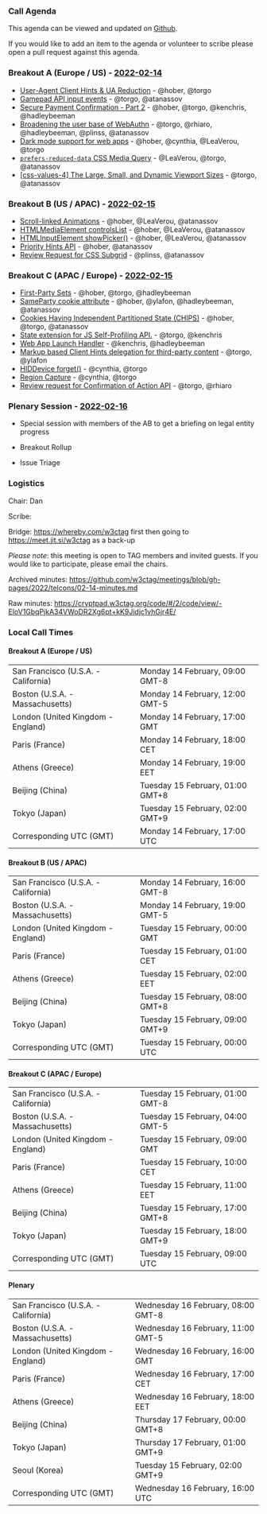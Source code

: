 ### Call Agenda

This agenda can be viewed and updated on [Github](https://github.com/w3ctag/meetings/blob/gh-pages/2022/telcons/02-14-agenda.md).

If you would like to add an item to the agenda or volunteer to scribe please open a pull request against this agenda.

### Breakout A (Europe / US) - [2022-02-14](https://www.timeanddate.com/worldclock/converter.html?iso=20220214T170000&p1=224&p2=43&p3=136&p4=195&p5=26&p6=33&p7=248&p8=235)

* [User-Agent Client Hints & UA Reduction](https://github.com/w3ctag/design-reviews/issues/640) - @hober, @torgo
* [Gamepad API input events](https://github.com/w3ctag/design-reviews/issues/662) - @torgo, @atanassov
* [Secure Payment Confirmation - Part 2](https://github.com/w3ctag/design-reviews/issues/675) - @hober, @torgo, @kenchris, @hadleybeeman
* [Broadening the user base of WebAuthn](https://github.com/w3ctag/design-reviews/issues/686) - @torgo, @rhiaro, @hadleybeeman, @plinss, @atanassov
* [Dark mode support for web apps](https://github.com/w3ctag/design-reviews/issues/696) - @hober, @cynthia, @LeaVerou, @torgo
* [`prefers-reduced-data` CSS Media Query](https://github.com/w3ctag/design-reviews/issues/705) - @LeaVerou, @torgo, @atanassov
* [[css-values-4] The Large, Small, and Dynamic Viewport Sizes](https://github.com/w3ctag/design-reviews/issues/706) - @torgo, @atanassov


### Breakout B (US / APAC) - [2022-02-15](https://www.timeanddate.com/worldclock/converter.html?iso=20220215T000000&p1=224&p2=43&p3=136&p4=195&p5=26&p6=33&p7=248&p8=235)

* [Scroll-linked Animations](https://github.com/w3ctag/design-reviews/issues/521) - @hober, @LeaVerou, @atanassov
* [HTMLMediaElement controlsList](https://github.com/w3ctag/design-reviews/issues/643) - @hober, @LeaVerou, @atanassov
* [HTMLInputElement showPicker()](https://github.com/w3ctag/design-reviews/issues/688) - @hober, @LeaVerou, @atanassov
* [Priority Hints API](https://github.com/w3ctag/design-reviews/issues/704) - @hober, @atanassov
* [Review Request for CSS Subgrid](https://github.com/w3ctag/design-reviews/issues/712) - @plinss, @atanassov


### Breakout C (APAC / Europe) - [2022-02-15](https://www.timeanddate.com/worldclock/converter.html?iso=20220215T090000&p1=224&p2=43&p3=136&p4=195&p5=26&p6=33&p7=248&p8=235)

* [First-Party Sets](https://github.com/w3ctag/design-reviews/issues/342) - @hober, @torgo, @hadleybeeman
* [SameParty cookie attribute](https://github.com/w3ctag/design-reviews/issues/595) - @hober, @ylafon, @hadleybeeman, @atanassov
* [Cookies Having Independent Partitioned State (CHIPS)](https://github.com/w3ctag/design-reviews/issues/654) - @hober, @torgo, @atanassov
* [State extension for JS Self-Profiling API.](https://github.com/w3ctag/design-reviews/issues/682) - @torgo, @kenchris
* [Web App Launch Handler](https://github.com/w3ctag/design-reviews/issues/683) - @kenchris, @hadleybeeman
* [Markup based Client Hints delegation for third-party content](https://github.com/w3ctag/design-reviews/issues/702) - @torgo, @ylafon
* [HIDDevice forget()](https://github.com/w3ctag/design-reviews/issues/703) - @cynthia, @torgo
* [Region Capture](https://github.com/w3ctag/design-reviews/issues/710) - @cynthia, @torgo
* [Review request for Confirmation of Action API](https://github.com/w3ctag/design-reviews/issues/713) - @torgo, @rhiaro


### Plenary Session - [2022-02-16](https://www.timeanddate.com/worldclock/converter.html?iso=20220216T160000&p1=224&p2=43&p3=136&p4=195&p5=26&p6=33&p7=248&p8=235)

* Special session with members of the AB to get a briefing on legal entity progress

* Breakout Rollup
* Issue Triage

### Logistics

Chair: Dan

Scribe:

Bridge: https://whereby.com/w3ctag first then going to https://meet.jit.si/w3ctag as a back-up

*Please note*: this meeting is open to TAG members and invited guests. If you would like to participate, please email the chairs.

Archived minutes: https://github.com/w3ctag/meetings/blob/gh-pages/2022/telcons/02-14-minutes.md

Raw minutes: https://cryptpad.w3ctag.org/code/#/2/code/view/-EloV1GbqPjkA34VWoDR2Xg6pt+kK9Jidjc1vhGjr4E/

### Local Call Times

#### Breakout A (Europe / US)

<table>
<tr><td> San Francisco (U.S.A. - California) <td> Monday 14 February, 09:00 GMT-8</td></tr>
<tr><td> Boston (U.S.A. - Massachusetts) <td> Monday 14 February, 12:00 GMT-5</td></tr>
<tr><td> London (United Kingdom - England) <td> Monday 14 February, 17:00 GMT</td></tr>
<tr><td> Paris (France) <td> Monday 14 February, 18:00 CET</td></tr>
<tr><td> Athens (Greece) <td> Monday 14 February, 19:00 EET</td></tr>
<tr><td> Beijing (China) <td> Tuesday 15 February, 01:00 GMT+8</td></tr>
<tr><td> Tokyo (Japan) <td> Tuesday 15 February, 02:00 GMT+9</td></tr>
<tr><td> Corresponding UTC (GMT) <td> Monday 14 February, 17:00 UTC</td></tr>
</table>

#### Breakout B (US / APAC)

<table>
<tr><td> San Francisco (U.S.A. - California) <td> Monday 14 February, 16:00 GMT-8</td></tr>
<tr><td> Boston (U.S.A. - Massachusetts) <td> Monday 14 February, 19:00 GMT-5</td></tr>
<tr><td> London (United Kingdom - England) <td> Tuesday 15 February, 00:00 GMT</td></tr>
<tr><td> Paris (France) <td> Tuesday 15 February, 01:00 CET</td></tr>
<tr><td> Athens (Greece) <td> Tuesday 15 February, 02:00 EET</td></tr>
<tr><td> Beijing (China) <td> Tuesday 15 February, 08:00 GMT+8</td></tr>
<tr><td> Tokyo (Japan) <td> Tuesday 15 February, 09:00 GMT+9</td></tr>
<tr><td> Corresponding UTC (GMT) <td> Tuesday 15 February, 00:00 UTC</td></tr>
</table>

#### Breakout C (APAC / Europe)

<table>
<tr><td> San Francisco (U.S.A. - California) <td> Tuesday 15 February, 01:00 GMT-8</td></tr>
<tr><td> Boston (U.S.A. - Massachusetts) <td> Tuesday 15 February, 04:00 GMT-5</td></tr>
<tr><td> London (United Kingdom - England) <td> Tuesday 15 February, 09:00 GMT</td></tr>
<tr><td> Paris (France) <td> Tuesday 15 February, 10:00 CET</td></tr>
<tr><td> Athens (Greece) <td> Tuesday 15 February, 11:00 EET</td></tr>
<tr><td> Beijing (China) <td> Tuesday 15 February, 17:00 GMT+8</td></tr>
<tr><td> Tokyo (Japan) <td> Tuesday 15 February, 18:00 GMT+9</td></tr>
<tr><td> Corresponding UTC (GMT) <td> Tuesday 15 February, 09:00 UTC</td></tr>
</table>

#### Plenary

<table>
<tr><td> San Francisco (U.S.A. - California) <td> Wednesday 16 February, 08:00 GMT-8</td></tr>
<tr><td> Boston (U.S.A. - Massachusetts) <td> Wednesday 16 February, 11:00 GMT-5</td></tr>
<tr><td> London (United Kingdom - England) <td> Wednesday 16 February, 16:00 GMT</td></tr>
<tr><td> Paris (France) <td> Wednesday 16 February, 17:00 CET</td></tr>
<tr><td> Athens (Greece) <td> Wednesday 16 February, 18:00 EET</td></tr>
<tr><td> Beijing (China) <td> Thursday 17 February, 00:00 GMT+8</td></tr>
<tr><td> Tokyo (Japan) <td> Thursday 17 February, 01:00 GMT+9</td></tr>
<tr><td> Seoul (Korea) <td> Tuesday 15 February, 02:00 GMT+9</td></tr>
<tr><td> Corresponding UTC (GMT) <td> Wednesday 16 February, 16:00 UTC</td></tr>
</table>
